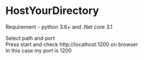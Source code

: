 # HostYourDirectory

Requirement - python 3.6+ and .Net core 3.1 

Select path and port <br>
Press start and check http://localhost:1200 on browser<br>
In this case my port is 1200
